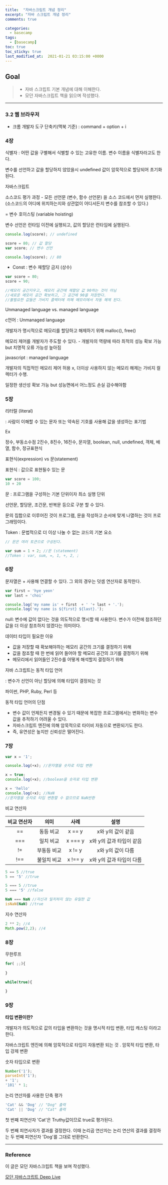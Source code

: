 ```yaml
---
title:  "자바스크립트 개념 정리"
excerpt: "자바 스크립트 개념 정리"
comments: true

categories:
  - basecamp
tags: 
  - [basecamp]
toc: true
toc_sticky: true
last_modified_at:  2021-01-21 03:15:00 +0000
---
```


## Goal

> - 자바 스크립트 기본 개념에 대해 이해한다. 
> - 모던 자바스크립트 책을 읽으며 작성했다.

---

### 3.2 웹 브라우저

- 크롬 개발자 도구 단축키(맥북 기준) : command + option + i



### 4장

식별자 : 어떤 값을 구별해서 식별할 수 있는 고유한 이름. 변수 이름을 식별자라고도 한다. 

변수를 선언하고 값을 할당하지 않았을시 undefined 값이 암묵적으로 할당되어 초기화된다. 



자바스크립트 

소스코드 평가 과정 - 모든 선언문 (변수, 함수 선언문) 을 소스 코드에서 먼저 실행한다. (소스코드의 어디에 위치하는지와 상관없이 어디서든지 변수를 참조할 수 있다.)

= 변수 호이스팅 (variable hoisting)

변수 선언은 런타임 이전에 실행되고, 값의 할당은 런타임에 실행된다. 

```javascript
console.log(score); // undefined

score = 80; // 값 할당
var score; // 변수 선언

console.log(score); // 80
```



- Const : 변수 재할당 금지 (상수)

```javascript
var score = 80;
score = 90;

//메모리 공간지우고, 메모리 공간에 재할당 값 90하는 것이 아님
//새로운 메모리 공간 확보하고, 그 공간에 90을 저장한다. 
//불필요한 값들은 가비지 콜렉터에 의해 메모리에서 자동 해제 된다. 
```

Unmanaged language vs. managed language

c언어 : Unmanaged language

개발자가 명시적으로 메모리를 할당하고 해제하기 위해 malloc(), free()

메모리 제어를 개발자가 주도할 수 있다. - 개발자의 역량에 따라 최적의 성능 확보 가능 but 치명적 오류 가능성 높아짐



javascript : managed language

개발자의 직접적인 메모리 제어 허용 x, 더이상 사용하지 않는 메모리 해제는 가비지 컬렉터가 수행.

일정한 생산성 확보 가능 but 성능면에서 어느정도 손실 감수해야함 



### 5장

리터럴 (literal)

: 사람이 이해할 수 있는 문자 또는 약속된 기호를 사용해 값을 생성하는 표기법

Ex

정수, 부동소수점 2진수, 8진수, 16진수, 문자열, boolean, null, undefined, 객체, 배열, 함수, 정규표현식 



표현식(expression) vs 문(statement)

표현식 : 값으로 표현될수 있는 문 

```javascript
var score = 100;
10 + 20

```

문 : 프로그램을 구성하는 기본 단위이자 최소 실행 단위 

선언문, 할당문, 조건문, 반복문 등으로 구분 할 수 있다. 

문의 집합으로 이루어진 것이 프로그램, 문을 작성하고 순서에 맞게 나열하는 것이 프로그래밍이다. 



Token : 문법적으로 더 이상 나눌 수 없는 코드의 기본 요소  

```javascript
// 문은 여러 토큰으로 구성된다.

var sum = 1 + 2; //문 (statement)
//Token : var, sum, =, 1, +, 2, ; 

```



### 6장

문자열은 + 사용해 연결할 수 있다. 그 외의 경우는 덧셈 연산자로 동작한다.  

```javascript
var first = 'hye yeon'
var last = 'choi'

console.log('my name is' + first  + ' '+ last + '.');
console.log('my name is ${first} ${last}.');
```



null: 변수에 값이 없다는 것을 의도적으로 명시할 때 사용한다. 변수가 이전에  참조하던 값을 더 이상 참조하지 않겠다는 의미이다.  



데이터 타입이 필요한 이유

- 값을 저장할 때 확보해야하는 메모리 공간의 크기를 결정하기 위해 
- 값을 참조할 때 한 번에 읽어 들어야 할 메모리 공간의 크기를 결정하기 위해
- 메모리에서 읽어들인 2진수를 어떻게 해석할지 결정하기 위해                                        



자바 스크립트는 동적 타입 언어

: 변수가 선언이 아닌 할당에 의해 타입이 결정되는 것 

파이썬, PHP, Ruby, Perl 등



동적 타입 언어의 단점 

- 변수 값이 언제든지 변경될 수 있기 때문에 복잡한 프로그램에서는 변화하는 변수 값을 추적하기 어려울 수 있다.  
- 자바스크립트 엔진에 의해 암묵적으로 타이비 자동으로 변환되기도 한다. 
- 즉, 유연성은 높지만 신뢰성은 떨어진다. 



### 7장

```javascript
var x = '1';

console.log(+x); //문자열을 숫자로 타입 변환

x = true;
console.log(+x); //boolean을 숫자로 타입 변환

x = 'hello'
console.log(+x); //NaN
//문자열을 숫자로 타입 변환할 수 없으므로 NaN반환 
```



비교 연산자

| 비교 연산자 |    의미     |  사례   |           설명           |
| :---------: | :---------: | :-----: | :----------------------: |
|     ==      |  동등 비교  | x == y  |    x와 y의 값이 같음     |
|     ===     |  일치 비교  | x === y | x와 y의 값과 타입이 같음 |
|     !=      | 부동등 비교 | x != y  |    x와 y의 값이 다름     |
|     !==     | 불일치 비교 | x !== y | x와 y의 값과 타입이 다름 |

```javascript
5 == 5 //true
5 == '5' //true

5 === 5 //true
5 === '5' //false

NaN === NaN //자신과 일치하지 않는 유일한 값
isNaN(NaN) //true
```



지수 연산자

```javascript
2 ** 2; //4
Math.pow(2,2); //4
```



### 8장

무한루프

```javascript
for( ;;){
  
}

while(true){
  
}
```



### 9장

**타입 변환이란?**

개발자가 의도적으로 값의 타입을 변환하는 것을 명시적 타입 변환, 타입 캐스팅 이라고 한다. 

자바스크립트 엔진에 의해 암묵적으로 타입이 자동변환 되는 것 . 암묵적 타입 변환, 타입 강제 변환



숫자 타입으로 변환

```javascript
Number('1');
parseInt('1');
+ '1';
'101' * 1;
```

논리 연산자를 사용한 단축 평가

```javascript
'Cat' && 'Dog' // "Dog" 출력
'Cat' || 'Dog' // "Cat" 출력
```

첫 번째 피연산자 'Cat'은 Truthy값이므로 true로 평가된다.

두 번째 피연사자가 결과를 결정한다. 이때 논리곱 연산자는 논리 연산의 결과를 결정하는 두 번째 피연산자 'Dog'를 그대로 반환한다. 



---

### Reference

이 글은 모던 자바스크립트 책을 보며 작성했다.

[모던 자바스크립트 Deep Live](http://www.yes24.com/Product/Goods/92742567)





